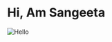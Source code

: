 # Hi, Am Sangeeta

![Hello](https://user-images.githubusercontent.com/117430265/204718550-ea49be7b-708a-473d-a6d2-4e442e765c77.gif)

